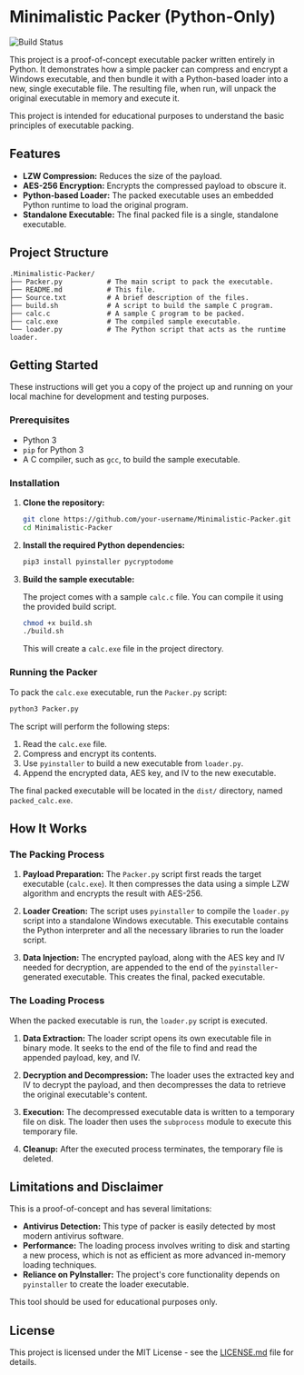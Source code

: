# Minimalistic Packer (Python-Only)

![Build Status](https://img.shields.io/badge/build-passing-brightgreen)

This project is a proof-of-concept executable packer written entirely in Python. It demonstrates how a simple packer can compress and encrypt a Windows executable, and then bundle it with a Python-based loader into a new, single executable file. The resulting file, when run, will unpack the original executable in memory and execute it.

This project is intended for educational purposes to understand the basic principles of executable packing.

## Features

*   **LZW Compression:** Reduces the size of the payload.
*   **AES-256 Encryption:** Encrypts the compressed payload to obscure it.
*   **Python-based Loader:** The packed executable uses an embedded Python runtime to load the original program.
*   **Standalone Executable:** The final packed file is a single, standalone executable.

## Project Structure

```
.Minimalistic-Packer/
├── Packer.py           # The main script to pack the executable.
├── README.md           # This file.
├── Source.txt          # A brief description of the files.
├── build.sh            # A script to build the sample C program.
├── calc.c              # A sample C program to be packed.
├── calc.exe            # The compiled sample executable.
└── loader.py           # The Python script that acts as the runtime loader.
```

## Getting Started

These instructions will get you a copy of the project up and running on your local machine for development and testing purposes.

### Prerequisites

*   Python 3
*   `pip` for Python 3
*   A C compiler, such as `gcc`, to build the sample executable.

### Installation

1.  **Clone the repository:**
    ```sh
    git clone https://github.com/your-username/Minimalistic-Packer.git
    cd Minimalistic-Packer
    ```

2.  **Install the required Python dependencies:**
    ```sh
    pip3 install pyinstaller pycryptodome
    ```

3.  **Build the sample executable:**

    The project comes with a sample `calc.c` file. You can compile it using the provided build script.
    ```sh
    chmod +x build.sh
    ./build.sh
    ```
    This will create a `calc.exe` file in the project directory.

### Running the Packer

To pack the `calc.exe` executable, run the `Packer.py` script:

```sh
python3 Packer.py
```

The script will perform the following steps:

1.  Read the `calc.exe` file.
2.  Compress and encrypt its contents.
3.  Use `pyinstaller` to build a new executable from `loader.py`.
4.  Append the encrypted data, AES key, and IV to the new executable.

The final packed executable will be located in the `dist/` directory, named `packed_calc.exe`.

## How It Works

### The Packing Process

1.  **Payload Preparation:** The `Packer.py` script first reads the target executable (`calc.exe`). It then compresses the data using a simple LZW algorithm and encrypts the result with AES-256.

2.  **Loader Creation:** The script uses `pyinstaller` to compile the `loader.py` script into a standalone Windows executable. This executable contains the Python interpreter and all the necessary libraries to run the loader script.

3.  **Data Injection:** The encrypted payload, along with the AES key and IV needed for decryption, are appended to the end of the `pyinstaller`-generated executable. This creates the final, packed executable.

### The Loading Process

When the packed executable is run, the `loader.py` script is executed.

1.  **Data Extraction:** The loader script opens its own executable file in binary mode. It seeks to the end of the file to find and read the appended payload, key, and IV.

2.  **Decryption and Decompression:** The loader uses the extracted key and IV to decrypt the payload, and then decompresses the data to retrieve the original executable's content.

3.  **Execution:** The decompressed executable data is written to a temporary file on disk. The loader then uses the `subprocess` module to execute this temporary file.

4.  **Cleanup:** After the executed process terminates, the temporary file is deleted.

## Limitations and Disclaimer

This is a proof-of-concept and has several limitations:

*   **Antivirus Detection:** This type of packer is easily detected by most modern antivirus software.
*   **Performance:** The loading process involves writing to disk and starting a new process, which is not as efficient as more advanced in-memory loading techniques.
*   **Reliance on PyInstaller:** The project's core functionality depends on `pyinstaller` to create the loader executable.

This tool should be used for educational purposes only.

## License

This project is licensed under the MIT License - see the [LICENSE.md](LICENSE.md) file for details.
